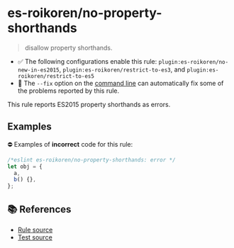 # es-roikoren/no-property-shorthands
> disallow property shorthands.

- ✅ The following configurations enable this rule: `plugin:es-roikoren/no-new-in-es2015`, `plugin:es-roikoren/restrict-to-es3`, and `plugin:es-roikoren/restrict-to-es5`
- 🔧 The `--fix` option on the [command line](https://eslint.org/docs/user-guide/command-line-interface#fixing-problems) can automatically fix some of the problems reported by this rule.

This rule reports ES2015 property shorthands as errors.

## Examples

⛔ Examples of **incorrect** code for this rule:

```js
/*eslint es-roikoren/no-property-shorthands: error */
let obj = {
  a,
  b() {},
};
```

## 📚 References

- [Rule source](https://github.com/roikoren755/eslint-plugin-es/blob/v3.0.1/src/rules/no-property-shorthands.ts)
- [Test source](https://github.com/roikoren755/eslint-plugin-es/blob/v3.0.1/tests/src/rules/no-property-shorthands.ts)
